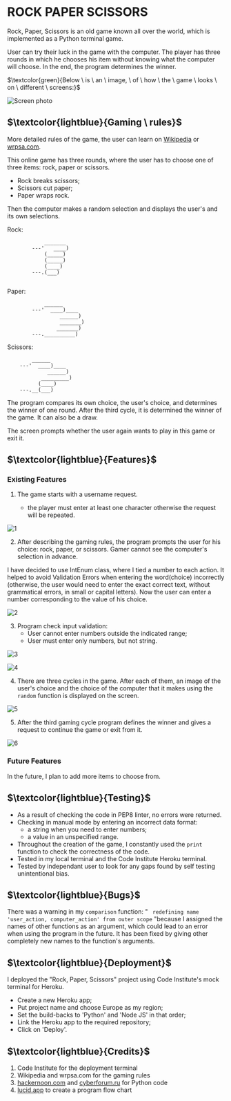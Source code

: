 # ROCK PAPER SCISSORS

Rock, Paper, Scissors is an old game known all over the world, which is implemented as a Python terminal game.

User can try their luck in the game with the computer. The player has three rounds in which he chooses his item without knowing what the computer will choose. In the end, the program determines the winner.

$\textcolor{green}{Below \ is \ an \ image, \ of \ how \ the \ game \ looks \ on \ different \ screens:}$

![Screen photo](/Images/laptop-frame-gray_!.png)

## $\textcolor{lightblue}{Gaming \ rules}$

More detailed rules of the game, the user can learn on [Wikipedia](https://en.wikipedia.org/wiki/Rock_paper_scissors) or [wrpsa.com](https://wrpsa.com/the-official-rules-of-rock-paper-scissors/).

This online game has three rounds, where the user has to choose one of three items: rock, paper or scissors.

* Rock breaks scissors;
* Scissors cut paper;
* Paper wraps rock.

Then the computer makes a random selection and displays the user's and its own selections.

Rock:

```
            _______
        ---'   ____)
            (_____)
            (_____)
            (____)
        ---.(___)
                 
```

Paper:

```
            ______
        ---'  ____)____
                 ______)
                 _______)
                _______)
        ---.__________)
```

Scissors:

```
        ______
    ---'  ____)____
             ______)
           _________)
          (____)
    ---.__(___)
```                                                                                                      

The program compares its own choice, the user's choice, and determines the winner of one round.
After the third cycle, it is determined the winner of the game. It can also be a draw.

The screen prompts whether the user again wants to play in this game or exit it.
## $\textcolor{lightblue}{Features}$

### Existing Features

1. The game starts with a username request.

    * the player must enter at least one character otherwise the request will be repeated.

![1](/Images/photoRM1.jpg)

2. After describing the gaming rules, the program prompts the user for his choice: rock, paper, or scissors. Gamer cannot see the computer's selection in advance.

I have decided to use IntEnum class, where I tied a number to each action. It helped to avoid Validation Errors when entering the word(choice) incorrectly (otherwise, the user would need to enter the exact correct text, without grammatical errors, in small or capital letters).
Now the user can enter a number corresponding to the value of his choice.

![2](/Images/photoRM2.jpg)

3. Program check input validation:
    * User cannot enter numbers outside the indicated range;
    * User must enter only numbers, but not string.

![3](/Images/photoRM3.jpg)

![4](/Images/photoRM4.jpg)

4. There are three cycles in the game. After each of them, an image of the user's choice and the choice of the computer that it makes using the ```random``` function is displayed on the screen. 

![5](/Images/photoRM6.jpg)

5. After the third gaming cycle program defines the winner and gives a request to continue the game or exit from it.

![6](/Images/photoRM7.jpg)

### Future Features

In the future, I plan to add more items to choose from.

## $\textcolor{lightblue}{Testing}$

* As a result of checking the code in PEP8 linter, no errors were returned.
* Checking in manual mode by entering an incorrect data format:
    - a string when you need to enter numbers;
    - a value in an unspecified range.
* Throughout the creation of the game, I constantly used the ```print``` function to check the correctness of the code.
* Tested in my local terminal and the Code Institute Heroku terminal.
* Tested by independant user to look for any gaps found by self testing unintentional bias.

## $\textcolor{lightblue}{Bugs}$

There was a warning in my ```comparison``` function: " ``` redefining name 'user_action, computer_action' from outer scope``` "because I assigned the names of other functions as an argument, which could lead to an error when using the program in the future. It has been fixed by giving other completely new names to the function's arguments.

## $\textcolor{lightblue}{Deployment}$

I deployed the "Rock, Paper, Scissors" project using Code Institute's mock terminal for Heroku.

- Create a new Heroku app;
- Put project name and choose Europe as my region;
- Set the build-backs to 'Python' and 'Node JS' in that order;
- Link the Heroku app to the required repository;
- Click on 'Deploy'.

## $\textcolor{lightblue}{Credits}$

1. Code Institute for the deployment terminal
2. Wikipedia and wrpsa.com for the gaming rules
3. [hackernoon.com](https://hackernoon.com/) and [cyberforum.ru](https://cyberforum.ru/) for Python code
4. [lucid.app](https://lucid.app/) to create a program flow chart

